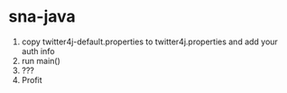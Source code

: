 # sna-java

1. copy twitter4j-default.properties to twitter4j.properties and add your auth info
2. run main()
3. ???
4. Profit
